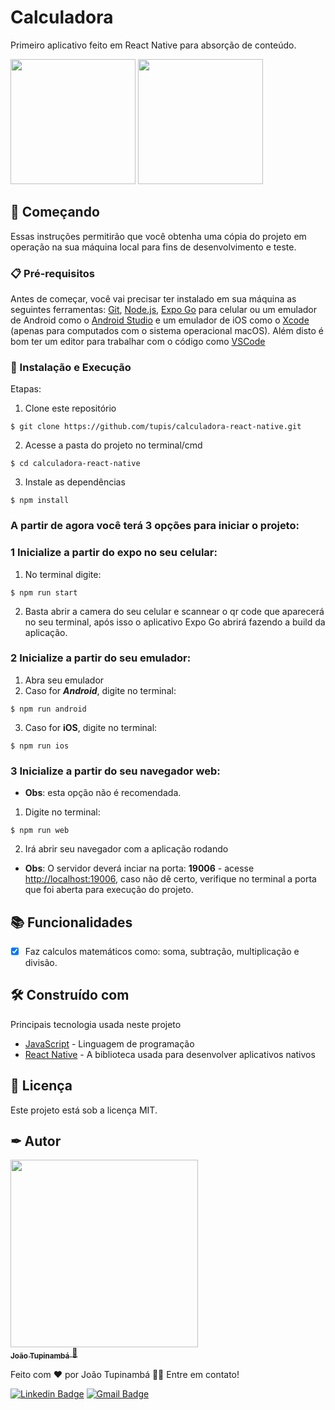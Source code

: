 # Calculadora

Primeiro aplicativo feito em React Native para absorção de conteúdo.

  <img src="https://user-images.githubusercontent.com/95971013/187546365-a662183a-bb06-424a-9b8e-4eaf0ee47780.gif" width="200px">
  <img src="https://user-images.githubusercontent.com/95971013/187546739-c010ec70-3d6a-4c88-837a-e1b1dcabf6be.gif" width="200px">

## 🚀 Começando

Essas instruções permitirão que você obtenha uma cópia do projeto em operação na sua máquina local para fins de desenvolvimento e teste.

### 📋 Pré-requisitos

Antes de começar, você vai precisar ter instalado em sua máquina as seguintes ferramentas:
[Git](https://git-scm.com), [Node.js](https://nodejs.org/en/), [Expo Go](https://expo.dev/client) para celular ou um emulador de Android como o [Android Studio](https://developer.android.com/studio?hl=pt&gclsrc=ds&gclsrc=ds) e um emulador de iOS como o [Xcode](https://developer.apple.com/xcode/) (apenas para computados com o sistema operacional macOS). 
Além disto é bom ter um editor para trabalhar com o código como [VSCode](https://code.visualstudio.com/)

### 🔧 Instalação e Execução

Etapas:

1. Clone este repositório
```
$ git clone https://github.com/tupis/calculadora-react-native.git
```
2. Acesse a pasta do projeto no terminal/cmd
```
$ cd calculadora-react-native
```
3. Instale as dependências
```
$ npm install
```

### A partir de agora você terá 3 opções para iniciar o projeto: 

### 1 Inicialize a partir do expo no seu celular:

1. No terminal digite:
```
$ npm run start
```
2. Basta abrir a camera do seu celular e scannear o qr code que aparecerá no seu terminal, após isso o aplicativo Expo Go abrirá fazendo a build da aplicação.

### 2 Inicialize a partir do seu emulador:

1. Abra seu emulador
2. Caso for ***Android***, digite no terminal: 
```
$ npm run android
```
3. Caso for **iOS**, digite no terminal: 
```
$ npm run ios
```

### 3 Inicialize a partir do seu navegador web:

- **Obs**: esta opção não é recomendada.

1. Digite no terminal:
```
$ npm run web
```
2. Irá abrir seu navegador com a aplicação rodando 

- **Obs**: O servidor deverá inciar na porta: **19006** - acesse <http://localhost:19006>, caso não dê certo, verifique no terminal a porta que foi aberta para execução do projeto.

## 📚 Funcionalidades

- [x] Faz calculos matemáticos como: soma, subtração, multiplicação e divisão.

## 🛠️ Construído com

Principais tecnologia usada neste projeto

* [JavaScript](https://developer.mozilla.org/pt-BR/docs/Web/JavaScript) - Linguagem de programação
* [React Native](https://reactnative.dev/docs/environment-setup) - A biblioteca usada para desenvolver aplicativos nativos

## 📄 Licença

Este projeto está sob a licença MIT.

## ✒ Autor

<a href="https://github.com/tupis">
  <img src="https://user-images.githubusercontent.com/95971013/183971745-f895f523-b707-4811-ba0e-d81409ca2205.jpg" width="300px;" alt=""/>
 <br />
 <sub><b>João Tupinambá</b></sub>
</a> 
<a href="https://github.com/tupis" title="Github">🚀</a>

Feito com ❤️ por João Tupinambá 👋🏽 Entre em contato!

[![Linkedin Badge](https://img.shields.io/badge/-Tupi-blue?style=flat-square&logo=Linkedin&logoColor=white&link=https://www.linkedin.com/in/joaotupinamba)](https://www.linkedin.com/in/joaotupinamba/) 
[![Gmail Badge](https://img.shields.io/badge/-joaoh.tupinamba@gmail.com-c14438?style=flat-square&logo=Gmail&logoColor=white&link=mailto:tgmarinho@gmail.com)](mailto:joaoh.tupinamba@gmail.com)
